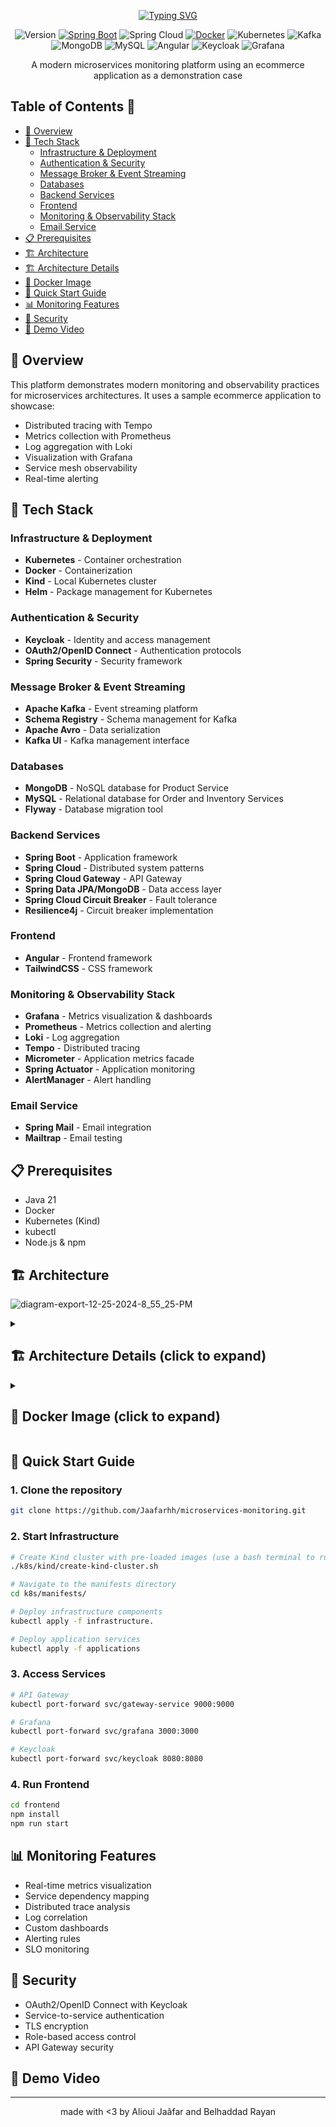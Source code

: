 <div align="center">
    
[![Typing SVG](https://readme-typing-svg.demolab.com?font=Jersey+15&size=34&pause=1000&color=FFFFFF&center=true&width=435&lines=Microservices+Monitoring+Platform)](https://git.io/typing-svg)

</div>
<div align="center">

![Version](https://img.shields.io/badge/version-1.0.0-blue.svg)
[![Spring Boot](https://img.shields.io/badge/Spring%20Boot-3.3.7-brightgreen.svg)](https://spring.io/projects/spring-boot)
![Spring Cloud](https://img.shields.io/badge/Spring%20Cloud-2023.0-brightgreen.svg)
[![Docker](https://img.shields.io/badge/docker-supported-blue.svg)](https://www.docker.com/)
![Kubernetes](https://img.shields.io/badge/Kubernetes-1.28-blue.svg)
![Kafka](https://img.shields.io/badge/Kafka-3.6-red.svg)
![MongoDB](https://img.shields.io/badge/MongoDB-6.0-green.svg)
![MySQL](https://img.shields.io/badge/MySQL-8.0-blue.svg)
![Angular](https://img.shields.io/badge/Angular-18-red.svg)
![Keycloak](https://img.shields.io/badge/Keycloak-23.0-orange.svg)
![Grafana](https://img.shields.io/badge/Grafana-10.2-orange.svg)

A modern microservices monitoring platform using an ecommerce application as a demonstration case
</div>

## Table of Contents 📑
- [🎯 Overview](#-overview)
- [🔧 Tech Stack](#-tech-stack)
  - [Infrastructure & Deployment](#infrastructure--deployment)
  - [Authentication & Security](#authentication--security)
  - [Message Broker & Event Streaming](#message-broker--event-streaming)
  - [Databases](#databases)
  - [Backend Services](#backend-services)
  - [Frontend](#frontend)
  - [Monitoring & Observability Stack](#monitoring--observability-stack)
  - [Email Service](#email-service)
- [📋 Prerequisites](#-prerequisites)
- [🏗️ Architecture](#-architecture)
- [🏗️ Architecture Details](#-arch-details)
- [🐋 Docker Image](#docker-image)
- [🚀 Quick Start Guide](#-quick-start-guide)
- [📊 Monitoring Features](#-monitoring-features)
- [🔐 Security](#-security)
- [🎥 Demo Video](#-demo-video)

## 🎯 Overview

This platform demonstrates modern monitoring and observability practices for microservices architectures. It uses a sample ecommerce application to showcase:
- Distributed tracing with Tempo
- Metrics collection with Prometheus
- Log aggregation with Loki
- Visualization with Grafana
- Service mesh observability
- Real-time alerting

## 🔧 Tech Stack

### Infrastructure & Deployment
- **Kubernetes** - Container orchestration
- **Docker** - Containerization
- **Kind** - Local Kubernetes cluster
- **Helm** - Package management for Kubernetes

### Authentication & Security
- **Keycloak** - Identity and access management
- **OAuth2/OpenID Connect** - Authentication protocols
- **Spring Security** - Security framework

### Message Broker & Event Streaming
- **Apache Kafka** - Event streaming platform
- **Schema Registry** - Schema management for Kafka
- **Apache Avro** - Data serialization
- **Kafka UI** - Kafka management interface

### Databases
- **MongoDB** - NoSQL database for Product Service
- **MySQL** - Relational database for Order and Inventory Services
- **Flyway** - Database migration tool

### Backend Services
- **Spring Boot** - Application framework
- **Spring Cloud** - Distributed system patterns
- **Spring Cloud Gateway** - API Gateway
- **Spring Data JPA/MongoDB** - Data access layer
- **Spring Cloud Circuit Breaker** - Fault tolerance
- **Resilience4j** - Circuit breaker implementation

### Frontend
- **Angular** - Frontend framework
- **TailwindCSS** - CSS framework

### Monitoring & Observability Stack
- **Grafana** - Metrics visualization & dashboards
- **Prometheus** - Metrics collection and alerting
- **Loki** - Log aggregation
- **Tempo** - Distributed tracing
- **Micrometer** - Application metrics facade
- **Spring Actuator** - Application monitoring
- **AlertManager** - Alert handling

### Email Service
- **Spring Mail** - Email integration
- **Mailtrap** - Email testing

## 📋 Prerequisites

- Java 21
- Docker
- Kubernetes (Kind)
- kubectl
- Node.js & npm

## 🏗️ Architecture
![diagram-export-12-25-2024-8_55_25-PM](https://github.com/user-attachments/assets/dc39853f-0822-4069-bd05-fb54c179d0c8)

<details id="🏗️-arch-details">
    <summary><h2>🏗️ Architecture Details (click to expand)</h2></summary>

    └── Jaafarhh-microservices-manager/
        ├── docker/
        │   ├── grafana/
        │   ├── mysql/
        │   ├── prometheus/
        │   ├── tempo/
        │   └── keycloak/
        │       └── realms/
        ├── k8s/
        │   ├── manifests/
        │   │   ├── applications/
        │   │   ├── infrastructure/
        │   └── kind/
        ├── frontend/
        │   ├── Dockerfile
        │   ├── public/
        │   ├── package-lock.json
        │   ├── package.json
        │   ├── src/
        │   │   ├── index.html
        │   │   ├── styles.css
        │   │   ├── main.ts
        │   │   └── app/
        │   │       ├── interceptor/
        │   │       ├── services/
        │   │       ├── shared/
        │   │       │   └── header/
        │   │       ├── config/
        │   │       ├── pages/
        │   │       │   ├── add-product/
        │   │       │   └── home-page/
        │   │       ├── model/
        │   └── angular.json
        ├── api-gateway/
        │   ├── pom.xml
        │   └── src/main/java/com/alioui/   microservices/
        │       └── main/
        │           ├── resources/
        │           └── java/com/alioui/microservices/  gateway/
        │               ├── config/
        │               ├── routes/
        │               └── ApiGatewayApplication.java
        ├── notification-service/
        │   ├── pom.xml
        │   └── src/main/
        │       ├── resources/
        │       │   └── avro/
        │       └── java/com/alioui/microservices/  notification/
        │           ├── config/
        │           ├── service/
        │           └──     NotificationServiceApplication.java
        ├── order-service/
        │   ├── pom.xml
        │   └── src/
        │       ├── main/
        │       │   ├── resources/
        │       │   │   ├── avro/
        │       │   │   └── db/migration/
        │       │   └── java/com/alioui/microservices/  order/
        │       │       ├── dto/
        │       │       ├── event/
        │       │       ├── controller/
        │       │       ├── repository/
        │       │       ├── config/
        │       │       ├── model/
        │       │       ├── service/
        │       │       ├── client/
        │       │       └── OrderServiceApplication.    java
        │       └── test/
        │           ├── resources/
        │           └── java/com/alioui/microservices/  order/
        │               ├── stubs/
        │               ├──     OrderServiceApplicationTests.java
        │               └──     TestOrderServiceApplication.java
        ├── inventory-service/
        │   ├── pom.xml
        │   └── src/
        │       ├── main/
        │       │   ├── resources/
        │       │   │   └── db/migration/
        │       │   └── java/com/alioui/microservices/
        │       │       └── inventory/
        │       │           ├── controller/
        │       │           ├── repository/
        │       │           ├── config/
        │       │           ├── model/
        │       │           ├── service/
        │       │           └──     InventoryServiceApplication.java
        │       └── test/java/com/alioui/   microservices/inventory/
        │           ├──     InventoryServiceApplicationTests.java
        │           └──     TestInventoryServiceApplication.java
        ├── product-service/
        │   ├── pom.xml
        │   └── src/main/
        │       ├── resources/
        │       └── java/com/alioui/microservices/  product/
        │           ├── dto/
        │           ├── controller/
        │           ├── repository/
        │           ├── config/
        │           ├── model/
        │           ├── service/
        │           └── ProductServiceApplication.  java                                    
        ├── pom.xml
        └── docker-compose.yml
</details>


<details id="docker-image">
  <summary><h2>🐋 Docker Image (click to expand)</h2></summary>

    version: '4'
    services:
      mongodb:
        image: mongo:7.0.5
        container_name: mongodb
        ports:
          - "27017:27017"
        environment:
          MONGO_INITDB_ROOT_USERNAME: root
          MONGO_INITDB_ROOT_PASSWORD: password
          MONGO_INITDB_DATABASE: product-service
        volumes:
          - ./data/mongodb:/data/db
      mysql:
        image: mysql:8.3.0
        container_name: mysql
        environment:
          MYSQL_ROOT_PASSWORD: mysql
        ports:
          - "3306:3306"
        volumes:
          - ./data/mysql:/var/lib/mysql
          - ./docker/mysql/init.sql:/   docker-entrypoint-initdb.d/init.sql
      zookeeper:
        image: confluentinc/cp-zookeeper:7.5.0
        hostname: zookeeper
        container_name: zookeeper
        ports:
          - "2181:2181"
        environment:
          ZOOKEEPER_CLIENT_PORT: 2181
          ZOOKEEPER_TICK_TIME: 2000

      broker:
        image: confluentinc/cp-kafka:7.5.0
        container_name: broker
        ports:
          - "9092:9092"
          - "29092:29092"
        depends_on:
          - zookeeper
        environment:
          KAFKA_BROKER_ID: 1
          KAFKA_ZOOKEEPER_CONNECT: 'zookeeper:2181'
          KAFKA_LISTENER_SECURITY_PROTOCOL_MAP:     PLAINTEXT:PLAINTEXT,PLAINTEXT_HOST:PLAINTEXT
          KAFKA_ADVERTISED_LISTENERS: PLAINTEXT://  broker:29092,PLAINTEXT_HOST://localhost:9092
          KAFKA_OFFSETS_TOPIC_REPLICATION_FACTOR: 1

      schema-registry:
        image: confluentinc/cp-schema-registry:7.5.0
        hostname: schema-registry
        container_name: schema-registry
        depends_on:
          - broker
        ports:
          - "8085:8081"
        environment:
          SCHEMA_REGISTRY_HOST_NAME: schema-registry
          SCHEMA_REGISTRY_KAFKASTORE_BOOTSTRAP_SERVERS  : 'broker:29092'
          SCHEMA_REGISTRY_LISTENERS: http://    schema-registry:8081
      kafka-ui:
        container_name: kafka-ui
        image: provectuslabs/kafka-ui:latest
        ports:
          - "8086:8080"
        depends_on:
          - broker
        environment:
          KAFKA_CLUSTERS_NAME: local
          KAFKA_CLUSTERS_BOOTSTRAPSERVERS:  broker:29092
          #      KAFKA_CLUSTERS_SCHEMAREGISTRY:     http://schema-registry:8081
          DYNAMIC_CONFIG_ENABLED: 'true'
      keycloak-mysql:
        container_name: keycloak-mysql
        image: mysql:8
        volumes:
          - ./volume-data/mysql_keycloak_data:/var/ lib/mysql
        environment:
          MYSQL_ROOT_PASSWORD: root
          MYSQL_DATABASE: keycloak
          MYSQL_USER: keycloak
          MYSQL_PASSWORD: password
      keycloak:
        container_name: keycloak
        image: quay.io/keycloak/keycloak:24.0.1
        command: [ "start-dev", "--import-realm" ]
        environment:
          DB_VENDOR: MYSQL
          DB_ADDR: mysql
          DB_DATABASE: keycloak
          DB_USER: keycloak
          DB_PASSWORD: password
          KEYCLOAK_ADMIN: admin
          KEYCLOAK_ADMIN_PASSWORD: admin
        ports:
          - "8181:8080"
        volumes:
          - ./docker/keycloak/realms/:/opt/keycloak/    data/import/
        depends_on:
          - keycloak-mysql
      loki:
        image: grafana/loki:main
        container_name: loki
        command: [ "-config.file=/etc/loki/ local-config.yaml" ]
        ports:
          - "3100:3100"
      prometheus:
        image: prom/prometheus:v2.46.0
        container_name: prometheus
        command:
          - --enable-feature=exemplar-storage
          - --config.file=/etc/prometheus/prometheus.   yml
        volumes:
          - ./docker/prometheus/prometheus.yml:/etc/    prometheus/prometheus.yml:ro
          - ./docker/prometheus/alerts.yml:/etc/    prometheus/alerts.yml:ro
        ports:
          - "9090:9090"
      alertmanager:
        image: prom/alertmanager:v0.25.0
        container_name: alertmanager
        volumes:
          - ./docker/alertmanager:/etc/alertmanager
        command:
          - '--config.file=/etc/alertmanager/   alertmanager.yml'
        ports:
          - "9093:9093"
      tempo:
        image: grafana/tempo:2.2.2
        container_name: tempo
        command: [ "-config.file=/etc/tempo.yaml" ]
        volumes:
          - ./docker/tempo/tempo.yml:/etc/tempo.    yaml:ro
          - ./data/tempo:/tmp/tempo
        ports:
          - "3110:3100"  # Tempo
          - "9411:9411" # zipkin
      grafana:
        image: grafana/grafana:10.1.0
        container_name: grafana
        volumes:
          - ./docker/grafana:/etc/grafana/  provisioning/datasources:ro
        environment:
          - GF_AUTH_ANONYMOUS_ENABLED=true
          - GF_AUTH_ANONYMOUS_ORG_ROLE=Admin
          - GF_AUTH_DISABLE_LOGIN_FORM=true
        ports:
          - "3000:3000"
</details>

## 🚀 Quick Start Guide
### 1. Clone the repository
```bash
git clone https://github.com/Jaafarhh/microservices-monitoring.git
```
### 2. Start Infrastructure
```bash
# Create Kind cluster with pre-loaded images (use a bash terminal to run the .sh file)
./k8s/kind/create-kind-cluster.sh

# Navigate to the manifests directory
cd k8s/manifests/

# Deploy infrastructure components
kubectl apply -f infrastructure.

# Deploy application services
kubectl apply -f applications
```
### 3. Access Services
```bash
# API Gateway
kubectl port-forward svc/gateway-service 9000:9000

# Grafana
kubectl port-forward svc/grafana 3000:3000

# Keycloak
kubectl port-forward svc/keycloak 8080:8080
```
### 4. Run Frontend
```bash
cd frontend
npm install
npm run start
```
## 📊 Monitoring Features

- Real-time metrics visualization
- Service dependency mapping
- Distributed trace analysis
- Log correlation
- Custom dashboards
- Alerting rules
- SLO monitoring

## 🔐 Security

- OAuth2/OpenID Connect with Keycloak
- Service-to-service authentication
- TLS encryption
- Role-based access control
- API Gateway security

## 🎥 Demo Video

---
<div align="center">

made with <3 by Alioui Jaâfar and Belhaddad Rayan

</div>
